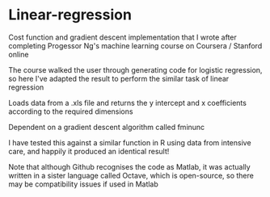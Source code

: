 # Linear-regression
Cost function and gradient descent implementation that I wrote after completing Progessor Ng's machine learning course on Coursera / Stanford online

The course walked the user through generating code for logistic regression, so here I've adapted the result to perform the similar task of linear regression

Loads data from a .xls file and returns the y intercept and x coefficients according to the required dimensions

Dependent on a gradient descent algorithm called fminunc

I have tested this against a similar function in R using data from intensive care, and happily it produced an identical result!

Note that although Github recognises the code as Matlab, it was actually written in a sister language called Octave, which is open-source, so there may be compatibility issues if used in Matlab
